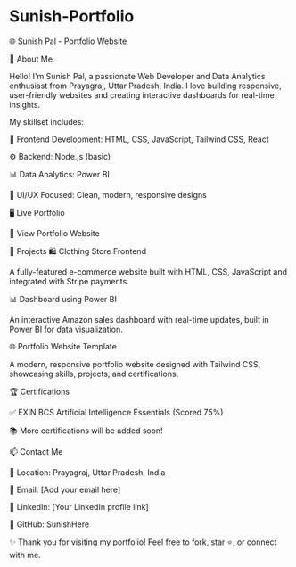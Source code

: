 # Sunish-Portfolio
🌐 Sunish Pal - Portfolio Website

🚀 About Me

Hello! I'm Sunish Pal, a passionate Web Developer and Data Analytics enthusiast from Prayagraj, Uttar Pradesh, India. I love building responsive, user-friendly websites and creating interactive dashboards for real-time insights.

My skillset includes:

🌟 Frontend Development: HTML, CSS, JavaScript, Tailwind CSS, React

⚙️ Backend: Node.js (basic)

📊 Data Analytics: Power BI

🎨 UI/UX Focused: Clean, modern, responsive designs

🖥️ Live Portfolio

🔗 View Portfolio Website

📌 Projects 🛍️ Clothing Store Frontend

A fully-featured e-commerce website built with HTML, CSS, JavaScript and integrated with Stripe payments.

📊 Dashboard using Power BI

An interactive Amazon sales dashboard with real-time updates, built in Power BI for data visualization.

🌐 Portfolio Website Template

A modern, responsive portfolio website designed with Tailwind CSS, showcasing skills, projects, and certifications.

🏆 Certifications

✅ EXIN BCS Artificial Intelligence Essentials (Scored 75%)

📚 More certifications will be added soon!

📫 Contact Me

📍 Location: Prayagraj, Uttar Pradesh, India

📧 Email: [Add your email here]

💼 LinkedIn: [Your LinkedIn profile link]

🐙 GitHub: SunishHere

✨ Thank you for visiting my portfolio! Feel free to fork, star ⭐, or connect with me.
